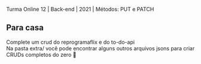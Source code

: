 Turma Online 12 | Back-end | 2021 | Métodos: PUT e PATCH

## Para casa
Complete um crud do reprogramaflix e do to-do-api
<br />
Na pasta extra/ você pode encontrar alguns outros arquivos jsons para criar CRUDs completos do zero :dancers: